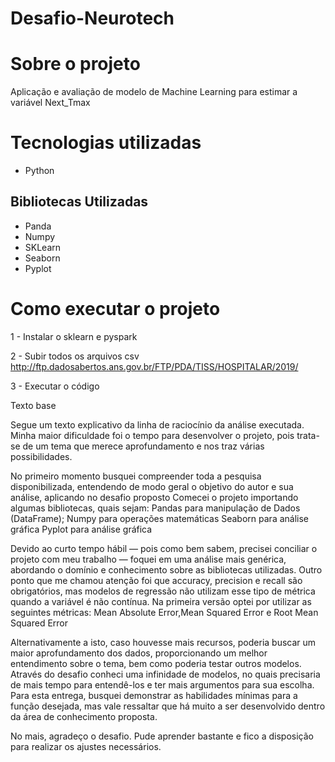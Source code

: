# Desafio-Neurotech

# Sobre o projeto

 Aplicação e avaliação de modelo de Machine Learning para estimar a variável Next_Tmax

# Tecnologias utilizadas
- Python

## Bibliotecas Utilizadas
- Panda
- Numpy
- SKLearn
- Seaborn 
- Pyplot

# Como executar o projeto

1 - Instalar o sklearn e pyspark


2 - Subir todos os arquivos csv
http://ftp.dadosabertos.ans.gov.br/FTP/PDA/TISS/HOSPITALAR/2019/

3 - Executar o código


Texto base

Segue um texto explicativo da linha de raciocínio da análise executada. Minha maior dificuldade foi o tempo para desenvolver o projeto, pois trata-se de um tema que merece aprofundamento e nos traz várias possibilidades.  

No primeiro momento busquei compreender toda a pesquisa disponibilizada, entendendo de modo geral o objetivo do autor e sua análise, aplicando no desafio proposto 
Comecei o projeto importando algumas bibliotecas, quais sejam:
Pandas para manipulação de Dados (DataFrame);
Numpy para operações matemáticas 
Seaborn para análise gráfica
Pyplot para análise gráfica

Devido ao curto tempo hábil — pois como bem sabem, precisei conciliar o projeto com meu trabalho — foquei em uma análise mais genérica, abordando o domínio e conhecimento sobre as bibliotecas utilizadas. Outro ponto que me chamou atenção foi que accuracy, precision e recall são obrigatórios, mas modelos de regressão não utilizam esse tipo de métrica quando a variável é não contínua. Na primeira versão optei por utilizar as seguintes métricas: Mean Absolute Error,Mean Squared Error e Root Mean Squared Error

Alternativamente a isto, caso houvesse mais recursos, poderia buscar um maior aprofundamento dos dados, proporcionando um melhor entendimento sobre o tema, bem como poderia testar outros modelos. Através do desafio conheci uma infinidade de modelos, no quais precisaria de mais tempo para entendê-los e ter mais argumentos para sua escolha. 
Para esta entrega, busquei demonstrar as habilidades mínimas para a função desejada, mas vale ressaltar que há muito a ser desenvolvido dentro da área de conhecimento proposta. 

No mais, agradeço o desafio. Pude aprender bastante e fico a disposição para realizar os ajustes necessários.
